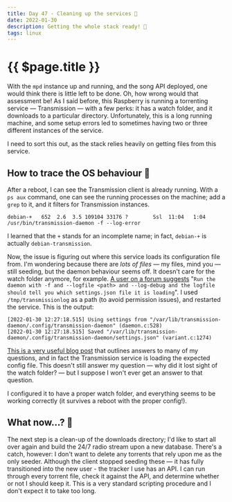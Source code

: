 ```yaml
---
title: Day 47 - Cleaning up the services 🧹
date: 2022-01-30
description: Getting the whole stack ready! 🥞
tags: linux
---
```


# {{ $page.title }}

With the `mpd` instance up and running, and the song API deployed, one would think there is little left to be done. Oh, how wrong would that assessment be! As I said before, this Raspberry is running a torrenting service — Transmission — with a few perks: it has a watch folder, and it downloads to a particular directory. Unfortunately, this is a long running machine, and some setup errors led to sometimes having two or three different instances of the service. 

I need to sort this out, as the stack relies heavily on getting files from this service.

## How to trace the OS behaviour 🧐

After a reboot, I can see the Transmission client is already running. With a `ps aux` command, one can see the running processes on the machine; add a `grep` to it, and it filters for Transmission instances.

```
debian-+   652  2.6  3.5 109104 33176 ?        Ssl  11:04   1:04 /usr/bin/transmission-daemon -f --log-error
```

I learned that the `+` stands for an incomplete name; in fact, `debian-+` is actually `debian-transmission`. 

Now, the issue is figuring out where this service loads its configuration file from. I'm wondering because there are *lots of files* — my files, mind you — still seeding, but the daemon behaviour seems off. It doesn't care for the watch folder anymore, for example. [A user on a forum suggests](https://forum.transmissionbt.com/viewtopic.php?p=73008&sid=386a0066c4886d6c5d748895fe6ab9ec#p73008) "`Run the daemon with -f and --logfile <path> and --log-debug and the logfile should tell you which settings.json file it is loading`". I used `/tmp/transmissionlog` as a path (to avoid permission issues), and restarted the service. This is the output:

```
[2022-01-30 12:27:18.515] Using settings from "/var/lib/transmission-daemon/.config/transmission-daemon" (daemon.c:528)
[2022-01-30 12:27:18.515] Saved "/var/lib/transmission-daemon/.config/transmission-daemon/settings.json" (variant.c:1274)
```

[This is a very useful blog post](https://zsitko.com/transmission-raspberry-pi/) that outlines answers to many of my questions, and in fact the Transmission service is loading the expected config file. This doesn't still answer my question — why did it lost sight of the watch folder? — but I suppose I won't ever get an answer to that question.

I configured it to have a proper watch folder, and everything seems to be working correctly (it survives a reboot with the proper config!).
 
## What now...? 🌅
The next step is a clean-up of the downloads directory; I'd like to start all over again and build the 24/7 radio stream upon a new database. There's a catch, however: I don't want to delete any torrents that rely upon me as the only seeder. Although the client stopped seeding these — it has fully transitioned into the new user - the tracker I use has an API. I can run through every torrent file, check it against the API, and determine whether or not I should keep it. This is a very standard scripting procedure and I don't expect it to take too long.

<FetchComments :title=$frontmatter.title />
<PostComments :title=$frontmatter.title />
